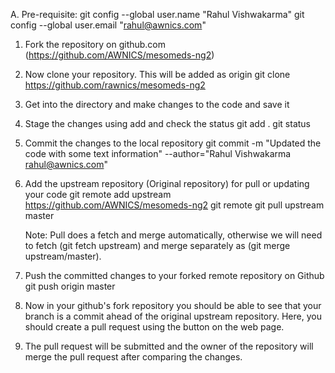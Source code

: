 
A. Pre-requisite:
    git config --global user.name "Rahul Vishwakarma"
    git config --global user.email "rahul@awnics.com"

1. Fork the repository on github.com (https://github.com/AWNICS/mesomeds-ng2)

2. Now clone your repository. This will be added as origin 
     git clone https://github.com/rawnics/mesomeds-ng2

3. Get into the directory and make changes to the code and save it

4. Stage the changes using add and check the status
    git add .
    git status 

5. Commit the changes to the local repository 
    git commit -m "Updated the code with some text information" --author="Rahul Vishwakarma <rahul@awnics.com>"
    

6. Add the upstream repository (Original repository) for pull or updating your code
    git remote add upstream https://github.com/AWNICS/mesomeds-ng2
    git remote
    git pull upstream master

    Note: Pull does a fetch and merge automatically, otherwise we will need to fetch (git fetch upstream) 
          and merge separately as (git merge upstream/master). 

7. Push the committed changes to your forked remote repository on Github 
    git push origin master 

8. Now in your github's fork repository you should be able to see that your branch is a commit ahead of the original upstream repository.
   Here, you should create a pull request using the button on the web page.

9. The pull request will be submitted and the owner of the repository will merge the pull request after comparing the changes.